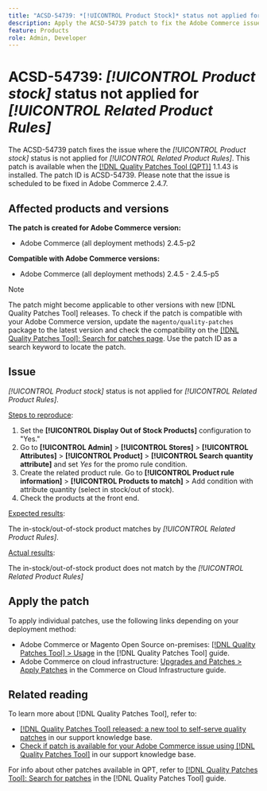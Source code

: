 ```yaml
---
title: "ACSD-54739: *[!UICONTROL Product Stock]* status not applied for *[!UICONTROL Related Product Rules]*"
description: Apply the ACSD-54739 patch to fix the Adobe Commerce issue where *[!UICONTROL Product Stock]* status is not applied for *[!UICONTROL Related Product Rules]*.
feature: Products
role: Admin, Developer
---
```

# ACSD-54739: *[!UICONTROL Product stock]* status not applied for *[!UICONTROL Related Product Rules]*

The ACSD-54739 patch fixes the issue where the *[!UICONTROL Product stock]* status is not applied for *[!UICONTROL Related Product Rules]*. This patch is available when the [[!DNL Quality Patches Tool (QPT)]](/help/announcements/adobe-commerce-announcements/magento-quality-patches-released-new-tool-to-self-serve-quality-patches.md) 1.1.43 is installed. The patch ID is ACSD-54739. Please note that the issue is scheduled to be fixed in Adobe Commerce 2.4.7.

## Affected products and versions

**The patch is created for Adobe Commerce version:**

* Adobe Commerce (all deployment methods) 2.4.5-p2

**Compatible with Adobe Commerce versions:**

* Adobe Commerce (all deployment methods) 2.4.5 - 2.4.5-p5

>[!NOTE]
>
>The patch might become applicable to other versions with new [!DNL Quality Patches Tool] releases. To check if the patch is compatible with your Adobe Commerce version, update the `magento/quality-patches` package to the latest version and check the compatibility on the [[!DNL Quality Patches Tool]: Search for patches page](https://experienceleague.adobe.com/tools/commerce-quality-patches/index.html). Use the patch ID as a search keyword to locate the patch.

## Issue

*[!UICONTROL Product stock]* status is not applied for  *[!UICONTROL Related Product Rules]*.

<u>Steps to reproduce</u>:

1. Set the **[!UICONTROL Display Out of Stock Products]** configuration to "Yes."
1. Go to **[!UICONTROL Admin]** > **[!UICONTROL Stores]** > **[!UICONTROL Attributes]** > **[!UICONTROL Product]** > **[!UICONTROL Search quantity attribute]** and set *Yes* for the promo rule condition.
1. Create the related product rule. Go to **[!UICONTROL Product rule information]** > **[!UICONTROL Products to match]** > Add condition with attribute quantity (select in stock/out of stock).
1. Check the products at the front end.

<u>Expected results</u>:

The in-stock/out-of-stock product matches by *[!UICONTROL Related Product Rules]*.

<u>Actual results</u>:

The in-stock/out-of-stock product does not match by the *[!UICONTROL Related Product Rules]*

## Apply the patch

To apply individual patches, use the following links depending on your deployment method:

* Adobe Commerce or Magento Open Source on-premises: [[!DNL Quality Patches Tool] > Usage](https://experienceleague.adobe.com/docs/commerce-operations/tools/quality-patches-tool/usage.html) in the [!DNL Quality Patches Tool] guide.
* Adobe Commerce on cloud infrastructure: [Upgrades and Patches > Apply Patches](https://experienceleague.adobe.com/docs/commerce-cloud-service/user-guide/develop/upgrade/apply-patches.html) in the Commerce on Cloud Infrastructure guide.

## Related reading

To learn more about [!DNL Quality Patches Tool], refer to:

* [[!DNL Quality Patches Tool] released: a new tool to self-serve quality patches](/help/announcements/adobe-commerce-announcements/magento-quality-patches-released-new-tool-to-self-serve-quality-patches.md) in our support knowledge base.
* [Check if patch is available for your Adobe Commerce issue using [!DNL Quality Patches Tool]](/help/support-tools/patches-available-in-qpt-tool/check-patch-for-magento-issue-with-magento-quality-patches.md) in our support knowledge base.

For info about other patches available in QPT, refer to [[!DNL Quality Patches Tool]: Search for patches](https://experienceleague.adobe.com/tools/commerce-quality-patches/index.html) in the [!DNL Quality Patches Tool] guide.